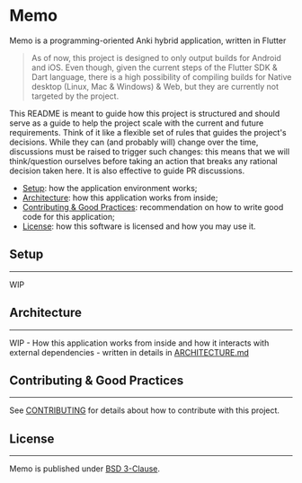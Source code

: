 # Memo

Memo is a programming-oriented Anki hybrid application, written in Flutter

> As of now, this project is designed to only output builds for Android and iOS. Even though, given the current steps of
> the Flutter SDK & Dart language, there is a high possibility of compiling builds for Native desktop (Linux, Mac & 
> Windows) & Web, but they are currently not targeted by the project.

This README is meant to guide how this project is structured and should serve as a guide to help the project scale with 
the current and future requirements. Think of it like a flexible set of rules that guides the project's decisions. While 
they can (and probably will) change over the time, discussions must be raised to trigger such changes: this means that 
we will think/question ourselves before taking an action that breaks any rational decision taken here. It is also 
effective to guide PR discussions.

- [Setup](#-setup): how the application environment works;
- [Architecture](#-architecture): how this application works from inside;
- [Contributing & Good Practices](#-contributing--good-practices): recommendation on how to write good code for this 
application;
- [License](#-license): how this software is licensed and how you may use it.

## Setup
---

WIP

## Architecture
---

WIP - How this application works from inside and how it interacts with external dependencies - written in details in 
[ARCHITECTURE.md](ARCHITECTURE.md)

## Contributing & Good Practices
---

See [CONTRIBUTING](CONTRIBUTING.md) for details about how to contribute with this project.

## License
---

Memo is published under [BSD 3-Clause](LICENSE).